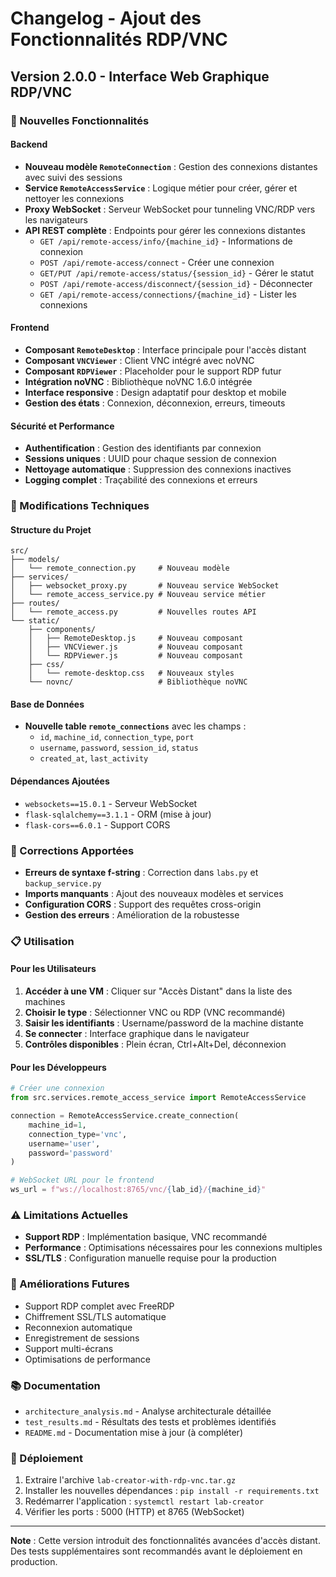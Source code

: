 # Changelog - Ajout des Fonctionnalités RDP/VNC

## Version 2.0.0 - Interface Web Graphique RDP/VNC

### 🚀 Nouvelles Fonctionnalités

#### Backend
- **Nouveau modèle `RemoteConnection`** : Gestion des connexions distantes avec suivi des sessions
- **Service `RemoteAccessService`** : Logique métier pour créer, gérer et nettoyer les connexions
- **Proxy WebSocket** : Serveur WebSocket pour tunneling VNC/RDP vers les navigateurs
- **API REST complète** : Endpoints pour gérer les connexions distantes
  - `GET /api/remote-access/info/{machine_id}` - Informations de connexion
  - `POST /api/remote-access/connect` - Créer une connexion
  - `GET/PUT /api/remote-access/status/{session_id}` - Gérer le statut
  - `POST /api/remote-access/disconnect/{session_id}` - Déconnecter
  - `GET /api/remote-access/connections/{machine_id}` - Lister les connexions

#### Frontend
- **Composant `RemoteDesktop`** : Interface principale pour l'accès distant
- **Composant `VNCViewer`** : Client VNC intégré avec noVNC
- **Composant `RDPViewer`** : Placeholder pour le support RDP futur
- **Intégration noVNC** : Bibliothèque noVNC 1.6.0 intégrée
- **Interface responsive** : Design adaptatif pour desktop et mobile
- **Gestion des états** : Connexion, déconnexion, erreurs, timeouts

#### Sécurité et Performance
- **Authentification** : Gestion des identifiants par connexion
- **Sessions uniques** : UUID pour chaque session de connexion
- **Nettoyage automatique** : Suppression des connexions inactives
- **Logging complet** : Traçabilité des connexions et erreurs

### 🔧 Modifications Techniques

#### Structure du Projet
```
src/
├── models/
│   └── remote_connection.py     # Nouveau modèle
├── services/
│   ├── websocket_proxy.py       # Nouveau service WebSocket
│   └── remote_access_service.py # Nouveau service métier
├── routes/
│   └── remote_access.py         # Nouvelles routes API
└── static/
    ├── components/
    │   ├── RemoteDesktop.js     # Nouveau composant
    │   ├── VNCViewer.js         # Nouveau composant
    │   └── RDPViewer.js         # Nouveau composant
    ├── css/
    │   └── remote-desktop.css   # Nouveaux styles
    └── novnc/                   # Bibliothèque noVNC
```

#### Base de Données
- **Nouvelle table `remote_connections`** avec les champs :
  - `id`, `machine_id`, `connection_type`, `port`
  - `username`, `password`, `session_id`, `status`
  - `created_at`, `last_activity`

#### Dépendances Ajoutées
- `websockets==15.0.1` - Serveur WebSocket
- `flask-sqlalchemy==3.1.1` - ORM (mise à jour)
- `flask-cors==6.0.1` - Support CORS

### 🐛 Corrections Apportées
- **Erreurs de syntaxe f-string** : Correction dans `labs.py` et `backup_service.py`
- **Imports manquants** : Ajout des nouveaux modèles et services
- **Configuration CORS** : Support des requêtes cross-origin
- **Gestion des erreurs** : Amélioration de la robustesse

### 📋 Utilisation

#### Pour les Utilisateurs
1. **Accéder à une VM** : Cliquer sur "Accès Distant" dans la liste des machines
2. **Choisir le type** : Sélectionner VNC ou RDP (VNC recommandé)
3. **Saisir les identifiants** : Username/password de la machine distante
4. **Se connecter** : Interface graphique dans le navigateur
5. **Contrôles disponibles** : Plein écran, Ctrl+Alt+Del, déconnexion

#### Pour les Développeurs
```python
# Créer une connexion
from src.services.remote_access_service import RemoteAccessService

connection = RemoteAccessService.create_connection(
    machine_id=1,
    connection_type='vnc',
    username='user',
    password='password'
)

# WebSocket URL pour le frontend
ws_url = f"ws://localhost:8765/vnc/{lab_id}/{machine_id}"
```

### ⚠️ Limitations Actuelles
- **Support RDP** : Implémentation basique, VNC recommandé
- **Performance** : Optimisations nécessaires pour les connexions multiples
- **SSL/TLS** : Configuration manuelle requise pour la production

### 🔮 Améliorations Futures
- Support RDP complet avec FreeRDP
- Chiffrement SSL/TLS automatique
- Reconnexion automatique
- Enregistrement de sessions
- Support multi-écrans
- Optimisations de performance

### 📚 Documentation
- `architecture_analysis.md` - Analyse architecturale détaillée
- `test_results.md` - Résultats des tests et problèmes identifiés
- `README.md` - Documentation mise à jour (à compléter)

### 🚀 Déploiement
1. Extraire l'archive `lab-creator-with-rdp-vnc.tar.gz`
2. Installer les nouvelles dépendances : `pip install -r requirements.txt`
3. Redémarrer l'application : `systemctl restart lab-creator`
4. Vérifier les ports : 5000 (HTTP) et 8765 (WebSocket)

---

**Note** : Cette version introduit des fonctionnalités avancées d'accès distant. Des tests supplémentaires sont recommandés avant le déploiement en production.

